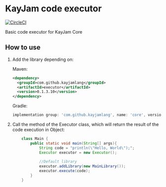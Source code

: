 # KayJam code executor
[![CircleCI](https://circleci.com/gh/KayJamLang/core.svg?style=svg)](https://circleci.com/gh/KayJamLang/executor)

Basic code executor for KayJam Core

## How to use
1. Add the library depending on:

    Maven:
    ```xml
    <dependency>
      <groupId>com.github.kayjamlang</groupId>
      <artifactId>executor</artifactId>
      <version>0.1.3.10</version>
    </dependency>
    ```
    
    Gradle:
    ```groovy
    implementation group: 'com.github.kayjamlang', name: 'core', version: '0.1.3.10'
    ```

2. Call the method of the Executor class, 
   which will return the result of the code execution in Object:
   ```java
       class Main {
           public static void main(String[] args){
               String code = "println(\"Hello, World\");";
               Executor executor = new Executor();
               
               //Default library
               executor.addLibrary(new MainLibrary());
               executor.execute(code);
           }
       }   
   ```
